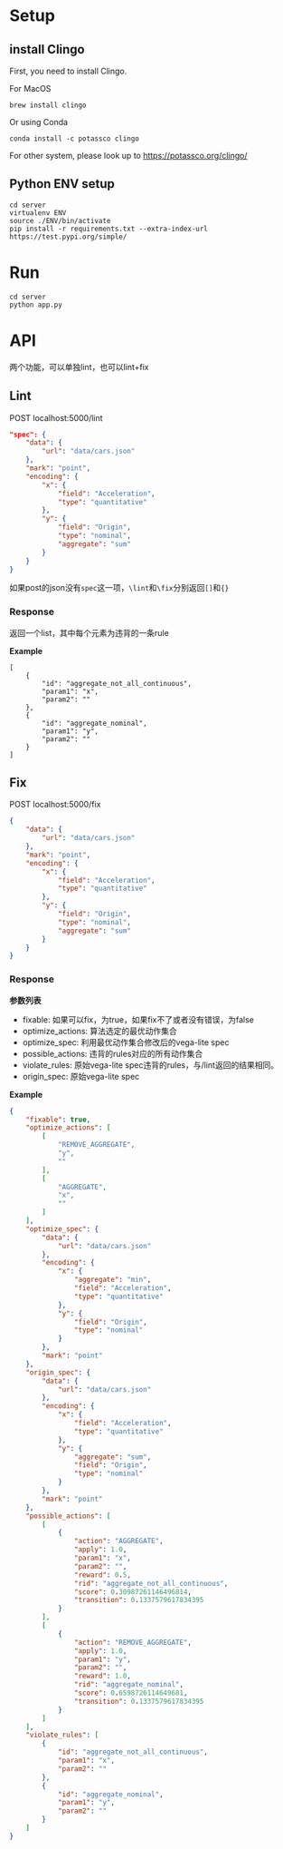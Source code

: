 # Setup
## install Clingo
First, you need to install Clingo.

For MacOS
```
brew install clingo
```

Or using Conda
```
conda install -c potassco clingo
```

For other system, please look up to https://potassco.org/clingo/

## Python ENV setup
```
cd server
virtualenv ENV
source ./ENV/bin/activate
pip install -r requirements.txt --extra-index-url https://test.pypi.org/simple/ 
```


# Run
```shell
cd server
python app.py
```

# API
两个功能，可以单独lint，也可以lint+fix
## Lint
POST localhost:5000/lint
```json
"spec": {
    "data": {
        "url": "data/cars.json"
    },
    "mark": "point",
    "encoding": {
        "x": {
            "field": "Acceleration",
            "type": "quantitative"
        },
        "y": {
            "field": "Origin",
            "type": "nominal",
            "aggregate": "sum"
        }
    }
}
```
如果post的json没有`spec`这一项，`\lint`和`\fix`分别返回`[]`和`{}`


### Response  
返回一个list，其中每个元素为违背的一条rule

**Example**
```
[
    {
        "id": "aggregate_not_all_continuous",
        "param1": "x",
        "param2": ""
    },
    {
        "id": "aggregate_nominal",
        "param1": "y",
        "param2": ""
    }
]
```

## Fix
POST localhost:5000/fix
```json
{
    "data": {
        "url": "data/cars.json"
    },
    "mark": "point",
    "encoding": {
        "x": {
            "field": "Acceleration",
            "type": "quantitative"
        },
        "y": {
            "field": "Origin",
            "type": "nominal",
            "aggregate": "sum"
        }
    }
}
```

### Response  
**参数列表**
- fixable: 如果可以fix，为true，如果fix不了或者没有错误，为false
- optimize_actions: 算法选定的最优动作集合
- optimize_spec: 利用最优动作集合修改后的vega-lite spec
- possible_actions: 违背的rules对应的所有动作集合
- violate_rules: 原始vega-lite spec违背的rules，与/lint返回的结果相同。
- origin_spec: 原始vega-lite spec


**Example**
```json
{
    "fixable": true,
    "optimize_actions": [
        [
            "REMOVE_AGGREGATE",
            "y",
            ""
        ],
        [
            "AGGREGATE",
            "x",
            ""
        ]
    ],
    "optimize_spec": {
        "data": {
            "url": "data/cars.json"
        },
        "encoding": {
            "x": {
                "aggregate": "min",
                "field": "Acceleration",
                "type": "quantitative"
            },
            "y": {
                "field": "Origin",
                "type": "nominal"
            }
        },
        "mark": "point"
    },
    "origin_spec": {
        "data": {
            "url": "data/cars.json"
        },
        "encoding": {
            "x": {
                "field": "Acceleration",
                "type": "quantitative"
            },
            "y": {
                "aggregate": "sum",
                "field": "Origin",
                "type": "nominal"
            }
        },
        "mark": "point"
    },
    "possible_actions": [
        [
            {
                "action": "AGGREGATE",
                "apply": 1.0,
                "param1": "x",
                "param2": "",
                "reward": 0.5,
                "rid": "aggregate_not_all_continuous",
                "score": 0.30987261146496814,
                "transition": 0.1337579617834395
            }
        ],
        [
            {
                "action": "REMOVE_AGGREGATE",
                "apply": 1.0,
                "param1": "y",
                "param2": "",
                "reward": 1.0,
                "rid": "aggregate_nominal",
                "score": 0.6598726114649681,
                "transition": 0.1337579617834395
            }
        ]
    ],
    "violate_rules": [
        {
            "id": "aggregate_not_all_continuous",
            "param1": "x",
            "param2": ""
        },
        {
            "id": "aggregate_nominal",
            "param1": "y",
            "param2": ""
        }
    ]
}
```